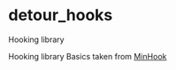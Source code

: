 # detour_hooks
Hooking library

Hooking library 
Basics taken from [MinHook](https://github.com/TsudaKageyu/minhook)
